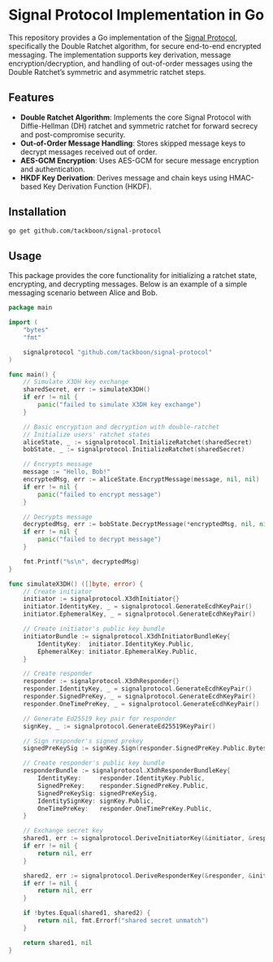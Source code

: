 # Signal Protocol Implementation in Go

This repository provides a Go implementation of the [Signal Protocol](https://signal.org/docs/), specifically the Double Ratchet algorithm, for secure end-to-end encrypted messaging. The implementation supports key derivation, message encryption/decryption, and handling of out-of-order messages using the Double Ratchet’s symmetric and asymmetric ratchet steps.

## Features
- **Double Ratchet Algorithm**: Implements the core Signal Protocol with Diffie-Hellman (DH) ratchet and symmetric ratchet for forward secrecy and post-compromise security.
- **Out-of-Order Message Handling**: Stores skipped message keys to decrypt messages received out of order.
- **AES-GCM Encryption**: Uses AES-GCM for secure message encryption and authentication.
- **HKDF Key Derivation**: Derives message and chain keys using HMAC-based Key Derivation Function (HKDF).

## Installation
```bash
go get github.com/tackboon/signal-protocol
```

## Usage
This package provides the core functionality for initializing a ratchet state, encrypting, and decrypting messages. Below is an example of a simple messaging scenario between Alice and Bob.

```go
package main

import (
	"bytes"
	"fmt"

	signalprotocol "github.com/tackboon/signal-protocol"
)

func main() {
	// Simulate X3DH key exchange
	sharedSecret, err := simulateX3DH()
	if err != nil {
		panic("failed to simulate X3DH key exchange")
	}

	// Basic encryption and decryption with double-ratchet
	// Initialize users' ratchet states
	aliceState, _ := signalprotocol.InitializeRatchet(sharedSecret)
	bobState, _ := signalprotocol.InitializeRatchet(sharedSecret)

	// Encrypts message
	message := "Hello, Bob!"
	encryptedMsg, err := aliceState.EncryptMessage(message, nil, nil)
	if err != nil {
		panic("failed to encrypt message")
	}

	// Decrypts message
	decryptedMsg, err := bobState.DecryptMessage(*encryptedMsg, nil, nil)
	if err != nil {
		panic("failed to decrypt message")
	}

	fmt.Printf("%s\n", decryptedMsg)
}

func simulateX3DH() ([]byte, error) {
	// Create initiator
	initiator := signalprotocol.X3dhInitiator{}
	initiator.IdentityKey, _ = signalprotocol.GenerateEcdhKeyPair()
	initiator.EphemeralKey, _ = signalprotocol.GenerateEcdhKeyPair()

	// Create initiator's public key bundle
	initiatorBundle := signalprotocol.X3dhInitiatorBundleKey{
		IdentityKey:  initiator.IdentityKey.Public,
		EphemeralKey: initiator.EphemeralKey.Public,
	}

	// Create responder
	responder := signalprotocol.X3dhResponder{}
	responder.IdentityKey, _ = signalprotocol.GenerateEcdhKeyPair()
	responder.SignedPreKey, _ = signalprotocol.GenerateEcdhKeyPair()
	responder.OneTimePreKey, _ = signalprotocol.GenerateEcdhKeyPair()

	// Generate Ed25519 key pair for responder
	signKey, _ := signalprotocol.GenerateEd25519KeyPair()

	// Sign responder's signed prekey
	signedPreKeySig := signKey.Sign(responder.SignedPreKey.Public.Bytes())

	// Create responder's public key bundle
	responderBundle := signalprotocol.X3dhResponderBundleKey{
		IdentityKey:     responder.IdentityKey.Public,
		SignedPreKey:    responder.SignedPreKey.Public,
		SignedPreKeySig: signedPreKeySig,
		IdentitySignKey: signKey.Public,
		OneTimePreKey:   responder.OneTimePreKey.Public,
	}

	// Exchange secret key
	shared1, err := signalprotocol.DeriveInitiatorKey(&initiator, &responderBundle, nil, nil)
	if err != nil {
		return nil, err
	}

	shared2, err := signalprotocol.DeriveResponderKey(&responder, &initiatorBundle, nil, nil)
	if err != nil {
		return nil, err
	}

	if !bytes.Equal(shared1, shared2) {
		return nil, fmt.Errorf("shared secret unmatch")
	}

	return shared1, nil
}
```
